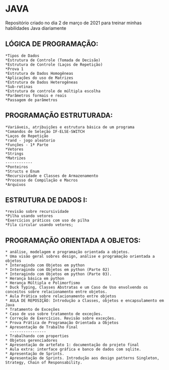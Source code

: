 # JAVA
Repositório criado no dia 2 de março de 2021 para treinar minhas habilidades Java diariamente

## LÓGICA DE PROGRAMAÇÃO:
    *Tipos de Dados 
    *Estrutura de Controle (Tomada de Decisão) 
    *Estrutura de Controle (Laços de Repetição) 
    *Prova 1 
    *Estrutura de Dados Homogêneas
    *Aplicações do uso de Matrizes
    *Estrutura de Dados Heterogêneas 
    *Sub-rotinas 
    *Estrutura de controle de múltipla escolha 
    *Parâmetros formais e reais 
    *Passagem de parâmetros 

## PROGRAMAÇÃO ESTRUTURADA:
    *Variáveis, atribuições e estrutura básica de um programa 
    *Comandos de Seleção IF-ELSE-SWITCH 
    *Laços de Repetição
    *rand - jogo aleatorio 
    *Funções - 1ª Parte
    *Vetores 
    *Strings  
    *Matrizes
    ------------
    *Ponteiros 
    *Structs e Enum
    *Recursividade e Classes de Armazenamento
    *Processo de Compilação e Macros
    *Arquivos

## ESTRUTURA DE DADOS I:
    *revisão sobre recursividade
    *Pilha usando vetores
    *Exercícios práticos com uso de pilha
    *Fila circular usando vetores;
    
 ## PROGRAMAÇÃO ORIENTADA A OBJETOS:
 ```
 * análise, modelagem e programação orientada a objetos.
 * Uma visão geral sobres design, análise e programação orientada a objetos
 * Interagindo com Objetos em python
 * Interagindo com Objetos em python (Parte 02)
 * Interagindo com Objetos em python (Parte 03).
 * Herança básica em python
 * Herança Múltipla e Polimorfismo
 * Duck Typing, Classes Abstratas e um Caso de Uso envolvendo os conceitos sobre relacionamento entre objetos.
 * Aula Prática sobre relacionamento entre objetos
 * AULA DE REPOSIÇÃO: Introdução a Classes, objetos e encapsulamento em Java
 * Tratamento de Exceções 
 * Caso de uso sobre tratamento de exceções. 
 * Correção de Exercícios. Revisão sobre exceções.
 * Prova Prática de Programação Orientada a Objetos
 * Apresentação de Trabalho Final
   ----------------
 * Trabalhando com properties 
 * Objetos gerenciadores
 * Apresentação de artefato 1: documentação do projeto final 
 * Aula extra: interface gráfica e banco de dados com sqlite.
 * Apresentação de Sprints. 
 * Apresentação de Sprints. Introdução aos design patterns Singleton, Strategy, Chain of Responsability.
```
